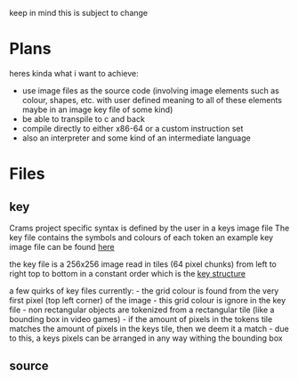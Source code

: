 keep in mind this is subject to change


# Plans
heres kinda what i want to achieve:
- use image files as the source code (involving image elements such as colour, shapes, etc. with user defined meaning to all of these elements maybe in an image key file of some kind)
- be able to transpile to c and back
- compile directly to either x86-64 or a custom instruction set
- also an interpreter and some kind of an intermediate language

# Files

## key
Crams project specific syntax is defined by the user in a keys image file
The key file contains the symbols and colours of each token
an example key image file can be found [here](examples/key.png)

the key file is a 256x256 image read in tiles (64 pixel chunks) from left to right top to bottom in a constant order which is the [key structure](https://github.com/aymey/cram/blob/main/src/processing.rs#L7)

a few quirks of key files currently:
    - the grid colour is found from the very first pixel (top left corner) of the image
        - this grid colour is ignore in the key file
    - non rectangular objects are tokenized from a rectangular tile (like a bounding box in video games)
        - if the amount of pixels in the tokens tile matches the amount of pixels in the keys tile, then we deem it a match
        - due to this, a keys pixels can be arranged in any way withing the bounding box

## source
